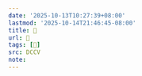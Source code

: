 ```yaml
---
date: '2025-10-13T10:27:39+08:00'
lastmod: '2025-10-14T21:46:45-08:00'
title: 􅇴
url: 􅇴
tags: [𩅁]
src: DCCV
note:
---
```

